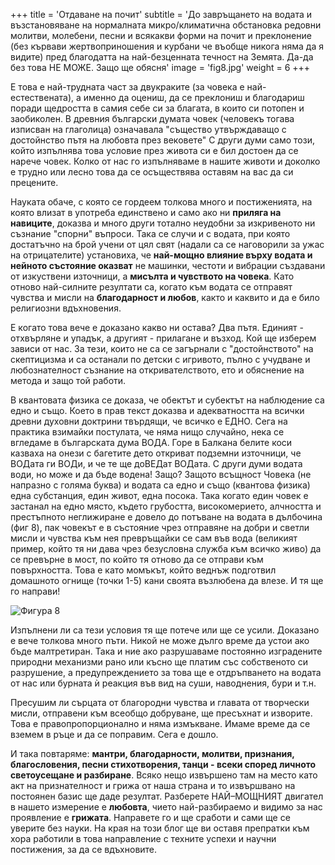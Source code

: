 +++
title = 'Отдаване на почит'
subtitle = 'До завръщането на водата и възстановяване на нормалната микро/климатична обстановка редовни молитви, молебени, песни и всякакви форми на почит и преклонение (без кървави жертвоприношения и курбани че въобще никога няма да я видите) пред благодатта на най-безценната течност на Земята. Да-да без това НЕ МОЖЕ. Защо ще обясня'
image = 'fig8.jpg'
weight = 6
+++

Е това е най-трудната част за двукраките (за човека е най-естествената), а именно да оцениш, да се преклониш и благодариш поради щедростта в самия себе си за благата, в които си потопен и заобиколен. В древния български думата човек (человекъ тогава изписван на глаголица) означавала "същество утвърждаващо с достойнство пътя на любовта през вековете" С други думи само този, който изпълнява това условие през живота си е бил достоен да се нарече човек. Колко от нас го изпълняваме в нашите животи и доколко е трудно или лесно това да се осъществява оставям на вас да си прецените.

Науката обаче, с която се гордеем толкова много и постиженията, на която влизат в употреба единствено и само ако ни **приляга на навиците**, доказва и много други тотално неудобни за изкривеното ни съзнание "спорни" въпроси.  Така се случи и с водата, при която достатъчно на брой учени от цял свят (надали са се наговорили за ужас на отрицателите) установиха, че **най-мощно влияние върху водата и нейното състояние оказват** не машинки, честоти и вибрации създавани от изкуствени източници, а **мисълта и чувството на човека**. Като отново най-силните резултати са, когато към водата се отправят чувства и мисли на **благодарност и любов**, както и каквито и да е било религиозни вдъхновения.

Е когато това вече е доказано какво ни остава? Два пътя. Единият - отхвърляне и упадък, а другият - прилагане и възход. Кой ще изберем зависи от нас. За тези, които не са се загърнали с "достойнството" на скептицизма и са останали по детски с игривото, пълно с учудване и любознателност съзнание на откривателството, ето и обяснение на метода и защо той работи.

В квантовата физика се доказа, че обектът и субектът на наблюдение са едно и също. Което в прав текст доказва и адекватността на всички древни духовни доктрини твърдящи, че всичко е ЕДНО.  Сега на практика взимайки постулата, че няма нищо случайно, нека се вгледаме в българската дума ВОДА. Горе в Балкана белите коси казваха на онези с багетите дето откриват подземни източници, че ВОДата ги ВОДи, и че те ще доВЕДат ВОДата. С други думи водата води, но може и да бъде водена! Защо? Защото всъщност Човека (не напразно с голяма буква) и водата са едно и също (квантова физика) една субстанция, един живот, една посока. Така когато един човек е застанал на едно място, където грубостта, високомерието, алчността и престъпното неглижиране е довело до потъване на водата в дълбочина (фиг 8), пак човекът е в състояние чрез отправяне на добри и светли мисли и чувства към нея превръщайки се сам във вода (великият пример, който тя ни дава чрез безусловна служба към всичко живо) да се превърне в мост, по който тя отново да се отправи към повърхността. Това е като момъкът, който веднъж подготвил домашното огнище (точки 1-5) кани своята възлюбена да влезе. И тя ще го направи!

![Фигура 8](../fig8.jpg "Фигура 8")

Изпълнени ли са тези условия тя ще потече или ще се усили. Доказано е вече толкова много пъти. Никой не може дълго време да устои ако бъде малтретиран. Така и ние ако разрушаваме постоянно изградените природни механизми рано или късно ще платим със собственото си разрушение, а предупреждението за това ще е отдръпването на водата от нас или бурната ѝ реакция във вид на суши, наводнения, бури и т.н.

Пресушим ли сърцата от благородни чувства и главата от творчески мисли, отправени към всеобщо добруване, ще пресъхнат и изворите. Това е правопропорционално и няма измъкване. Имаме време да се вземем в ръце и да се поправим. Сега е дошло.

И така повтаряме: **мантри, благодарности, молитви, признания, благословения, песни стихотворения, танци - всеки според личното светоусещане и разбиране**. Всяко нещо извършено там на место като акт на признателност и грижа от наша страна и то извършвано на постоянен базис ще даде резултат. Разберете НАЙ–МОЩНИЯТ двигател в нашето измерение е **любовта**, чието най-разбираемо и видимо за нас проявление е **грижата**. Направете го и ще сработи и сами ще се уверите без науки. На края на този блог ще ви оставя препратки към хора работили в това направление с техните успехи и научни постижения, за да се вдъхновите.


